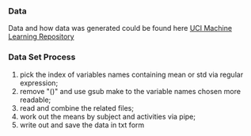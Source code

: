 ### Data
Data and how data was generated could be found here [UCI Machine Learning Repository](http://archive.ics.uci.edu/ml/datasets/Human+Activity+Recognition+Using+Smartphones)

### Data Set Process
1. pick the index of variables names containing mean or std via regular expression;
2. remove "()" and use gsub make to the variable names chosen more readable;
3. read and combine the related files;
4. work out the means by subject and activities via pipe;
5. write out and save the data in txt form
